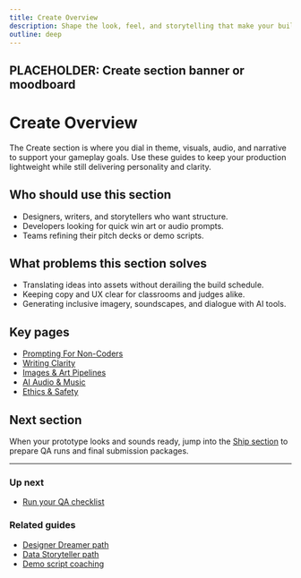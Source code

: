```yaml
---
title: Create Overview
description: Shape the look, feel, and storytelling that make your build memorable.
outline: deep
---
```


<!-- DESIGN TODO -->
## PLACEHOLDER: Create section banner or moodboard

# Create Overview

The Create section is where you dial in theme, visuals, audio, and narrative to support your gameplay goals. Use these guides to keep your production lightweight while still delivering personality and clarity.

## Who should use this section

- Designers, writers, and storytellers who want structure.
- Developers looking for quick win art or audio prompts.
- Teams refining their pitch decks or demo scripts.

## What problems this section solves

- Translating ideas into assets without derailing the build schedule.
- Keeping copy and UX clear for classrooms and judges alike.
- Generating inclusive imagery, soundscapes, and dialogue with AI tools.

## Key pages

- [Prompting For Non-Coders](/create/prompting-for-non-coders)
- [Writing Clarity](/create/writing-clarity)
- [Images & Art Pipelines](/create/images-art-pipelines)
- [AI Audio & Music](/create/ai-audio-music)
- [Ethics & Safety](/create/ethics-safety)

## Next section

When your prototype looks and sounds ready, jump into the [Ship section](/ship/index) to prepare QA runs and final submission packages.

---

### Up next
- [Run your QA checklist](/ship/qa-checklist)

### Related guides
- [Designer Dreamer path](/people/paths/designer-dreamer)
- [Data Storyteller path](/people/paths/data-storyteller)
- [Demo script coaching](/judging/demo-script)

